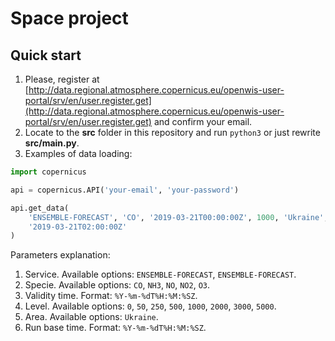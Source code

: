 # Space project  
## Quick start  
1. Please, register at [http://data.regional.atmosphere.copernicus.eu/openwis-user-portal/srv/en/user.register.get](http://data.regional.atmosphere.copernicus.eu/openwis-user-portal/srv/en/user.register.get) and confirm your email.  
2. Locate to the **src** folder in this repository and run `python3` or just rewrite **src/main.py**.  
3. Examples of data loading:  
```python
import copernicus

api = copernicus.API('your-email', 'your-password')

api.get_data(
    'ENSEMBLE-FORECAST', 'CO', '2019-03-21T00:00:00Z', 1000, 'Ukraine',
    '2019-03-21T02:00:00Z'
)
```  
Parameters explanation:  
1. Service. Available options: `ENSEMBLE-FORECAST`, `ENSEMBLE-FORECAST`.  
2. Specie. Available options: `CO`, `NH3`, `NO`, `NO2`, `O3`.  
3. Validity time. Format: `%Y-%m-%dT%H:%M:%SZ`.  
4. Level. Available options: `0`, `50`, `250`, `500`, `1000`, `2000`, `3000`, `5000`.  
5. Area. Available options: `Ukraine`.  
6. Run base time. Format: `%Y-%m-%dT%H:%M:%SZ`.  